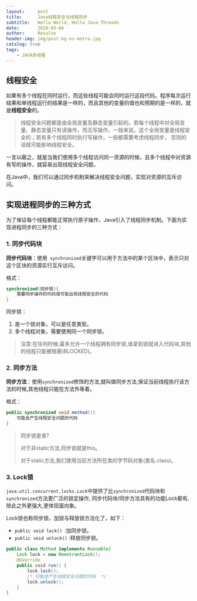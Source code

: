 ```yaml
---
layout:     post               
title:      Java线程安全与线程同步               
subtitle:   Hello World, Hello Java Threads 
date:       2020-03-04              
author:     Resulte                      
header-img: img/post-bg-os-metro.jpg  
catalog: true                       
tags:                               
    - JAVA多线程
---
```


## 线程安全

如果有多个线程在同时运行，而这些线程可能会同时运行这段代码。程序每次运行结果和单线程运行的结果是一样的，而且其他的变量的值也和预期的是一样的，就是**线程安全**的。 

> 线程安全问题都是由全局变量及静态变量引起的。若每个线程中对全局变量、静态变量只有读操作，而无写操作，一般来说，这个全局变量是线程安全的；若有多个线程同时执行写操作，一般都需要考虑线程同步， 否则的话就可能影响线程安全。 

一言以蔽之，就是当我们使用多个线程访问同一资源的时候，且多个线程中对资源有写的操作，就容易出现线程安全问题。

在Java中，我们可以通过同步机制来解决线程安全问题，实现对资源的互斥访问。

## 实现进程同步的三种方式

为了保证每个线程都能正常执行原子操作，Java引入了线程同步机制。下面为实现进程同步的三种方式：

### **1. 同步代码块**

**同步代码块**：使用` synchronized`关键字可以用于方法中的某个区块中，表示只对这个区块的资源实行互斥访问。

格式：

```java
synchronized(同步锁){ 
    需要同步操作的代码或可能出现线程安全的代码 
}
```

同步锁：

1. 是一个锁对象，可以是任意类型。
2. 多个线程对象，需要使用同一个同步锁。

> 注意:在任何时候,最多允许一个线程拥有同步锁,谁拿到锁就进入代码块,其他的线程只能被阻塞(BLOCKED)。 

### **2. 同步方法**

**同步方法**：使用`synchronized`修饰的方法,就叫做同步方法,保证当前线程执行该方法的时候,其他线程只能在方法外等着。 

格式：

```java
public synchronized void method(){ 
    可能会产生线程安全问题的代码 
}
```

> 同步锁是谁? 
>
> 对于非static方法,同步锁就是this。 
>
> 对于static方法,我们使用当前方法所在类的字节码对象(类名.class)。 

### **3. Lock锁**

`java.util.concurrent.locks.Lock`中提供了比`synchronized`代码块和`synchronized`方法更广泛的锁定操作, 同步代码块/同步方法具有的功能Lock都有,除此之外更强大,更体现面向象。 

Lock锁也称同步锁，加锁与释放锁方法化了，如下：

- `public void lock() `:加同步锁。
- `public void unlock()` :释放同步锁。

```java
public class Method implements Runnable{
    Lock lock = new ReentrantLock();
    @Override 
    public void run() {
        lock.lock();
        /* 可能会产生线程安全问题的代码  */
        lock.unlock();
    }
}
```

